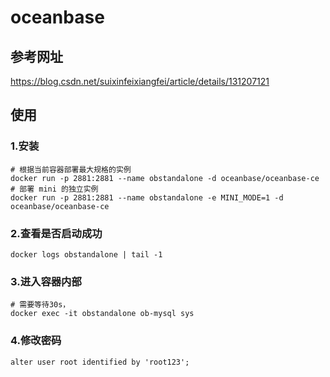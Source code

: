 # oceanbase

## 参考网址

https://blog.csdn.net/suixinfeixiangfei/article/details/131207121

## 使用

### 1.安装

```shell
# 根据当前容器部署最大规格的实例
docker run -p 2881:2881 --name obstandalone -d oceanbase/oceanbase-ce
# 部署 mini 的独立实例
docker run -p 2881:2881 --name obstandalone -e MINI_MODE=1 -d oceanbase/oceanbase-ce
```

### 2.查看是否启动成功

```shell
docker logs obstandalone | tail -1
```

### 3.进入容器内部

```shell
# 需要等待30s，
docker exec -it obstandalone ob-mysql sys
```

### 4.修改密码

```shell
alter user root identified by 'root123';
```
